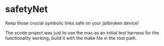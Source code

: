 # safetyNet
Keep those crucial symbolic links safe on your jailbroken device!

The xcode project was just to use the mac as an initial test harness for the functionality working, build it with the make file in the root path.
